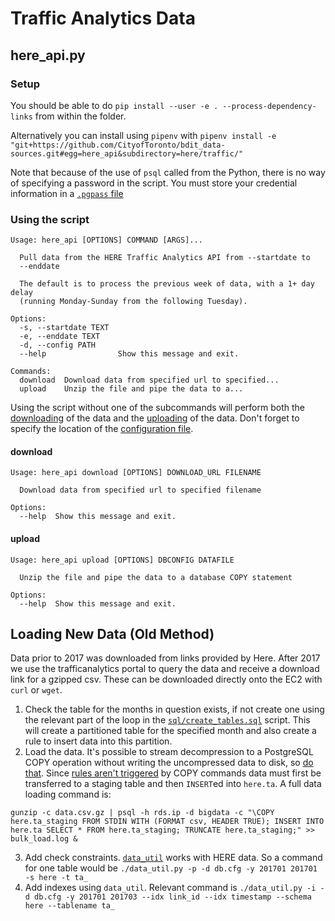 # Traffic Analytics Data

## here_api.py

### Setup

You should be able to do `pip install --user -e . --process-dependency-links` from within the folder. 

Alternatively you can install using `pipenv` with `pipenv install -e "git+https://github.com/CityofToronto/bdit_data-sources.git#egg=here_api&subdirectory=here/traffic/"`

Note that because of the use of `psql` called from the Python, there is no way of specifying a password in the script. You must store your credential information in a [`.pgpass` file](https://www.postgresql.org/docs/current/static/libpq-pgpass.html)

### Using the script

```shell
Usage: here_api [OPTIONS] COMMAND [ARGS]...

  Pull data from the HERE Traffic Analytics API from --startdate to
  --enddate

  The default is to process the previous week of data, with a 1+ day delay
  (running Monday-Sunday from the following Tuesday).

Options:
  -s, --startdate TEXT
  -e, --enddate TEXT
  -d, --config PATH
  --help                Show this message and exit.

Commands:
  download  Download data from specified url to specified...
  upload    Unzip the file and pipe the data to a...
```

Using the script without one of the subcommands will perform both the [downloading](#download) of the data and the [uploading](#upload) of the data. Don't forget to specify the location of the [configuration file](sample.cfg).

#### download

```shell
Usage: here_api download [OPTIONS] DOWNLOAD_URL FILENAME

  Download data from specified url to specified filename

Options:
  --help  Show this message and exit.
```

#### upload

```shell
Usage: here_api upload [OPTIONS] DBCONFIG DATAFILE

  Unzip the file and pipe the data to a database COPY statement

Options:
  --help  Show this message and exit.
```

## Loading New Data (Old Method)

Data prior to 2017 was downloaded from links provided by Here. After 2017 we use the trafficanalytics portal to query the data and receive a download link for a gzipped csv. These can be downloaded directly onto the EC2 with `curl` or `wget`. 

1. Check the table for the months in question exists, if not create one using the relevant part of the loop in the [`sql/create_tables.sql`](sql/create_tables.sql) script. This will create a partitioned table for the specified month and also create a rule to insert data into this partition.
2. Load the data. It's possible to stream decompression to a PostgreSQL COPY operation without writing the uncompressed data to disk, so [do that](https://github.com/CityofToronto/bdit_team_wiki/wiki/PostgreSQL#copying-from-compressed-files). Since [rules aren't triggered](https://github.com/CityofToronto/bdit_team_wiki/wiki/PostgreSQL#table-partitioning) by COPY commands data must first be transferred to a staging table and then `INSERT`ed into `here.ta`. A full data loading command is:
```shell
gunzip -c data.csv.gz | psql -h rds.ip -d bigdata -c "\COPY here.ta_staging FROM STDIN WITH (FORMAT csv, HEADER TRUE); INSERT INTO here.ta SELECT * FROM here.ta_staging; TRUNCATE here.ta_staging;" >> bulk_load.log &
```

3. Add check constraints. [`data_util`](../../data_util) works with HERE data. So a command for one table would be `./data_util.py -p -d db.cfg -y 201701 201701 -s here -t ta_`
4. Add indexes using `data_util`. Relevant command is `./data_util.py -i -d db.cfg -y 201701 201703 --idx link_id --idx timestamp --schema here --tablename ta_` 